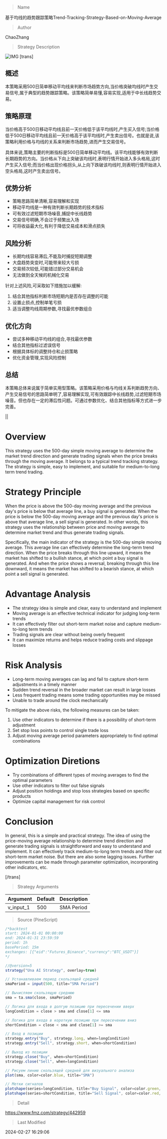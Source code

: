 
> Name

基于均线的趋势跟踪策略Trend-Tracking-Strategy-Based-on-Moving-Average

> Author

ChaoZhang

> Strategy Description

![IMG](https://www.fmz.com/upload/asset/19b93afc51902bcfde0.png)
[trans]
## 概述

本策略采用500日简单移动平均线来判断市场趋势方向,当价格突破均线时产生交易信号,属于典型的趋势跟踪策略。该策略简单易懂,容易实现,适用于中长线趋势交易。

## 策略原理

当价格高于500日移动平均线且前一天价格低于该平均线时,产生买入信号;当价格低于500日移动平均线且前一天价格高于该平均线时,产生卖出信号。也就是说,该策略利用价格与均线的关系来判断市场趋势,进而产生交易信号。

具体来说,策略主要的判断指标是500日简单移动平均线。该平均线能够有效判断长期趋势的方向。当价格从下向上突破该均线时,表明行情开始进入多头格局,这时产生买入信号;而当价格出现价格拐头,从上向下跌破该均线时,则表明行情开始进入空头格局,这时产生卖出信号。

## 优势分析

- 策略思路简单清晰,容易理解和实现
- 移动平均线是一种有效判断长期趋势的技术指标
- 可有效过滤短期市场噪音,捕捉中长线趋势
- 交易信号明确,不会过于频繁出入场
- 可将收益最大化,有利于降低交易成本和滑点损失

## 风险分析

- 长期均线容易滞后,不能及时捕捉短期调整
- 大盘趋势突变时,可能带来较大亏损
- 交易频次较低,可能错过部分交易机会
- 无法做到全天候的机械化交易

针对上述风险,可采取如下措施加以缓解:

1. 结合其他指标判断市场短期内是否存在调整的可能
2. 设置止损点,控制单笔亏损
3. 适当调整均线周期参数,寻找最优参数组合

## 优化方向  

- 尝试多种移动平均线的组合,寻找最优参数
- 结合其他指标过滤误信号
- 根据具体标的调整持仓和止损策略
- 优化资金管理,实现风险控制

## 总结

本策略总体来说属于简单实用型策略。该策略采用价格与均线关系判断趋势方向、产生交易信号的思路简单明了,容易理解实现,可有效跟踪中长线趋势,过滤短期市场噪音。但也存在一定的滞后性问题。可通过参数优化、结合其他指标等方式进一步完善。

||

# Overview

This strategy uses the 500-day simple moving average to determine the market trend direction and generate trading signals when the price breaks through the moving average. It belongs to a typical trend tracking strategy. The strategy is simple, easy to implement, and suitable for medium-to-long term trend trading.  

# Strategy Principle  

When the price is above the 500-day moving average and the previous day's price is below that average line, a buy signal is generated. When the price is below the 500-day moving average and the previous day's price is above that average line, a sell signal is generated. In other words, this strategy uses the relationship between price and moving average to determine market trend and thus generate trading signals.

Specifically, the main indicator of the strategy is the 500-day simple moving average. This average line can effectively determine the long-term trend direction. When the price breaks through this line upward, it means the market has shifted to a bullish stance, at which point a buy signal is generated. And when the price shows a reversal, breaking through this line downward, it means the market has shifted to a bearish stance, at which point a sell signal is generated.

# Advantage Analysis   

- The strategy idea is simple and clear, easy to understand and implement
- Moving average is an effective technical indicator for judging long-term trends  
- It can effectively filter out short-term market noise and capture medium-to-long term trends
- Trading signals are clear without being overly frequent
- It can maximize returns and helps reduce trading costs and slippage losses

# Risk Analysis  

- Long-term moving averages can lag and fail to capture short-term adjustments in a timely manner
- Sudden trend reversal in the broader market can result in large losses  
- Less frequent trading means some trading opportunities may be missed 
- Unable to trade around the clock mechanically

To mitigate the above risks, the following measures can be taken:

1. Use other indicators to determine if there is a possibility of short-term adjustment
2. Set stop loss points to control single trade loss  
3. Adjust moving average period parameters appropriately to find optimal combinations

# Optimization Diretions  

- Try combinations of different types of moving averages to find the optimal parameters
- Use other indicators to filter out false signals
- Adjust position holdings and stop loss strategies based on specific products  
- Optimize capital management for risk control

# Conclusion

In general, this is a simple and practical strategy. The idea of using the price-moving average relationship to determine trend direction and generate trading signals is straightforward and easy to understand and implement. It can effectively track medium-to-long term trends and filter out short-term market noise. But there are also some lagging issues. Further improvements can be made through parameter optimization, incorporating other indicators, etc.

[/trans]

> Strategy Arguments



|Argument|Default|Description|
|----|----|----|
|v_input_1|500|SMA Period|


> Source (PineScript)

``` javascript
/*backtest
start: 2024-01-01 00:00:00
end: 2024-01-31 23:59:59
period: 1h
basePeriod: 15m
exchanges: [{"eid":"Futures_Binance","currency":"BTC_USDT"}]
*/

//@version=5
strategy("Una AI Strategy", overlay=true)

// Устанавливаем период скользящей средней
smaPeriod = input(500, title="SMA Period")

// Вычисляем скользящую среднюю
sma = ta.sma(close, smaPeriod)

// Логика для входа в долгую позицию при пересечении вверх
longCondition = close > sma and close[1] <= sma

// Логика для входа в короткую позицию при пересечении вниз
shortCondition = close < sma and close[1] >= sma

// Вход в позиции
strategy.entry("Buy", strategy.long, when=longCondition)
strategy.entry("Sell", strategy.short, when=shortCondition)

// Выход из позиции
strategy.close("Buy", when=shortCondition)
strategy.close("Sell", when=longCondition)

// Рисуем линию скользящей средней для визуального анализа
plot(sma, color=color.blue, title="SMA")

// Метки сигналов
plotshape(series=longCondition, title="Buy Signal", color=color.green, style=shape.triangleup, size=size.small, location=location.belowbar)
plotshape(series=shortCondition, title="Sell Signal", color=color.red, style=shape.triangledown, size=size.small, location=location.abovebar)

```

> Detail

https://www.fmz.com/strategy/442959

> Last Modified

2024-02-27 16:29:06
